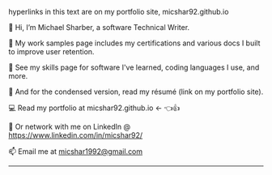 hyperlinks in this text are on my portfolio site, micshar92.github.io 

🚩 Hi, I’m Michael Sharber, a software Technical Writer.

🧶 My work samples page includes my certifications and various docs I built to improve user retention.

🌱 See my skills page for software I've learned, coding languages I use, and more.

📄 And for the condensed version, read my résumé (link on my portfolio site).

💻 Read my portfolio at micshar92.github.io   <- 👈👍

🔌 Or network with me on LinkedIn @ https://www.linkedin.com/in/micshar92/

📫 Email me at micshar1992@gmail.com

---
